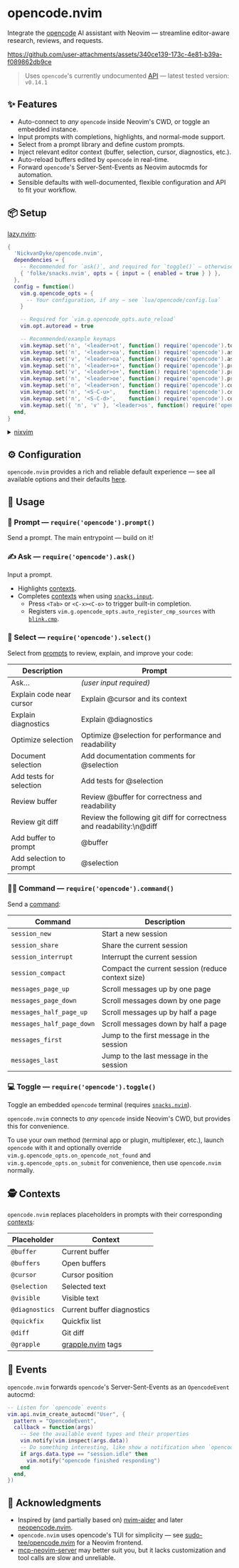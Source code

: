 # opencode.nvim

Integrate the [opencode](https://github.com/sst/opencode) AI assistant with Neovim — streamline editor-aware research, reviews, and requests. 

https://github.com/user-attachments/assets/340ce139-173c-4e81-b39a-f089862db9ce

> Uses `opencode`'s currently undocumented [API](https://github.com/sst/opencode/blob/dev/packages/opencode/src/server/server.ts) — latest tested version: `v0.14.1`

## ✨ Features

- Auto-connect to *any* `opencode` inside Neovim's CWD, or toggle an embedded instance.
- Input prompts with completions, highlights, and normal-mode support.
- Select from a prompt library and define custom prompts.
- Inject relevant editor context (buffer, selection, cursor, diagnostics, etc.).
- Auto-reload buffers edited by `opencode` in real-time.
- Forward `opencode`'s Server-Sent-Events as Neovim autocmds for automation.
- Sensible defaults with well-documented, flexible configuration and API to fit your workflow.

## 📦 Setup

[lazy.nvim](https://github.com/folke/lazy.nvim):

```lua
{
  'NickvanDyke/opencode.nvim',
  dependencies = {
    -- Recommended for `ask()`, and required for `toggle()` — otherwise optional
    { 'folke/snacks.nvim', opts = { input = { enabled = true } } },
  },
  config = function()
    vim.g.opencode_opts = {
      -- Your configuration, if any — see `lua/opencode/config.lua`
    }

    -- Required for `vim.g.opencode_opts.auto_reload`
    vim.opt.autoread = true

    -- Recommended/example keymaps
    vim.keymap.set('n', '<leader>ot', function() require('opencode').toggle() end, { desc = 'Toggle embedded' })
    vim.keymap.set('n', '<leader>oa', function() require('opencode').ask('@cursor: ') end, { desc = 'Ask about this' })
    vim.keymap.set('v', '<leader>oa', function() require('opencode').ask('@selection: ') end, { desc = 'Ask about selection' })
    vim.keymap.set('n', '<leader>o+', function() require('opencode').prompt('@buffer', { append = true }) end, { desc = 'Add buffer to prompt' })
    vim.keymap.set('v', '<leader>o+', function() require('opencode').prompt('@selection', { append = true }) end, { desc = 'Add selection to prompt' })
    vim.keymap.set('n', '<leader>oe', function() require('opencode').prompt('Explain @cursor and its context') end, { desc = 'Explain this code' })
    vim.keymap.set('n', '<leader>on', function() require('opencode').command('session_new') end, { desc = 'New session' })
    vim.keymap.set('n', '<S-C-u>',    function() require('opencode').command('messages_half_page_up') end, { desc = 'Messages half page up' })
    vim.keymap.set('n', '<S-C-d>',    function() require('opencode').command('messages_half_page_down') end, { desc = 'Messages half page down' })
    vim.keymap.set({ 'n', 'v' }, '<leader>os', function() require('opencode').select() end, { desc = 'Select prompt' })
  end,
}
```

<details>
<summary><a href="https://github.com/nix-community/nixvim">nixvim</a></summary>

```nix
programs.nixvim = {
  extraPlugins = [
    pkgs.vimPlugins.opencode-nvim
  ];
};
```
</details>

## ⚙️ Configuration

`opencode.nvim` provides a rich and reliable default experience — see all available options and their defaults [here](./lua/opencode/config.lua#L47).

## 🚀 Usage

### 🙋 Prompt — `require('opencode').prompt()`

Send a prompt. The main entrypoint — build on it!

### ✍️ Ask — `require('opencode').ask()`

Input a prompt.

- Highlights [contexts](lua/opencode/config.lua#L51).
- Completes [contexts](lua/opencode/config.lua#L51) when using [`snacks.input`](https://github.com/folke/snacks.nvim/blob/main/docs/input.md).
  - Press `<Tab>` or `<C-x><C-o>` to trigger built-in completion.
  - Registers `vim.g.opencode_opts.auto_register_cmp_sources` with [`blink.cmp`](https://github.com/Saghen/blink.cmp).

### 📝 Select — `require('opencode').select()`

Select from [prompts](lua/opencode/config.lua#65) to review, explain, and improve your code:

| Description                        | Prompt                                                    |
|------------------------------------|-----------------------------------------------------------|
| Ask…                               | *(user input required)*                                   |
| Explain code near cursor           | Explain @cursor and its context                           |
| Explain diagnostics              | Explain @diagnostics                                        |
| Optimize selection                | Optimize @selection for performance and readability        |
| Document selection                | Add documentation comments for @selection                  |
| Add tests for selection            | Add tests for @selection                                  |
| Review buffer                      | Review @buffer for correctness and readability            |
| Review git diff                    | Review the following git diff for correctness and readability:\n@diff |
| Add buffer to prompt               | @buffer                                                   |
| Add selection to prompt            | @selection                                                |

### 🧑‍🏫 Command — `require('opencode').command()`

Send a [command](https://opencode.ai/docs/keybinds):

| Command                   | Description                                               |
|---------------------------|----------------------------------------------------------|
| `session_new`             | Start a new session                             |
| `session_share`           | Share the current session                                |
| `session_interrupt`       | Interrupt the current session                            |
| `session_compact`         | Compact the current session (reduce context size)     |
| `messages_page_up`        | Scroll messages up by one page                           |
| `messages_page_down`      | Scroll messages down by one page                         |
| `messages_half_page_up`   | Scroll messages up by half a page                        |
| `messages_half_page_down` | Scroll messages down by half a page                      |
| `messages_first`          | Jump to the first message in the session                 |
| `messages_last`           | Jump to the last message in the session                  |

### 💻 Toggle — `require('opencode').toggle()`

Toggle an embedded `opencode` terminal (requires [`snacks.nvim`](https://github.com/folke/snacks.nvim)).

`opencode.nvim` connects to *any* `opencode` inside Neovim's CWD, but provides this for convenience.

To use your own method (terminal app or plugin, multiplexer, etc.), launch `opencode` with it and optionally override `vim.g.opencode_opts.on_opencode_not_found` and `vim.g.opencode_opts.on_submit` for convenience, then use `opencode.nvim` normally.

## 🕵️ Contexts

`opencode.nvim` replaces placeholders in prompts with their corresponding [contexts](lua/opencode/config.lua#L51):

| Placeholder | Context |
| - | - |
| `@buffer` | Current buffer |
| `@buffers` | Open buffers |
| `@cursor` | Cursor position |
| `@selection` | Selected text |
| `@visible` | Visible text |
| `@diagnostics` | Current buffer diagnostics |
| `@quickfix` | Quickfix list |
| `@diff` | Git diff |
| `@grapple` | [grapple.nvim](https://github.com/cbochs/grapple.nvim) tags |

## 👀 Events

`opencode.nvim` forwards `opencode`'s Server-Sent-Events as an `OpencodeEvent` autocmd:

```lua
-- Listen for `opencode` events
vim.api.nvim_create_autocmd("User", {
  pattern = "OpencodeEvent",
  callback = function(args)
    -- See the available event types and their properties
    vim.notify(vim.inspect(args.data))
    -- Do something interesting, like show a notification when `opencode` finishes responding
    if args.data.type == "session.idle" then
      vim.notify("opencode finished responding")
    end
  end,
})
```

## 🙏 Acknowledgments

- Inspired by (and partially based on) [nvim-aider](https://github.com/GeorgesAlkhouri/nvim-aider) and later [neopencode.nvim](https://github.com/loukotal/neopencode.nvim).
- `opencode.nvim` uses opencode's TUI for simplicity — see [sudo-tee/opencode.nvim](https://github.com/sudo-tee/opencode.nvim) for a Neovim frontend.
- [mcp-neovim-server](https://github.com/bigcodegen/mcp-neovim-server) may better suit you, but it lacks customization and tool calls are slow and unreliable.
